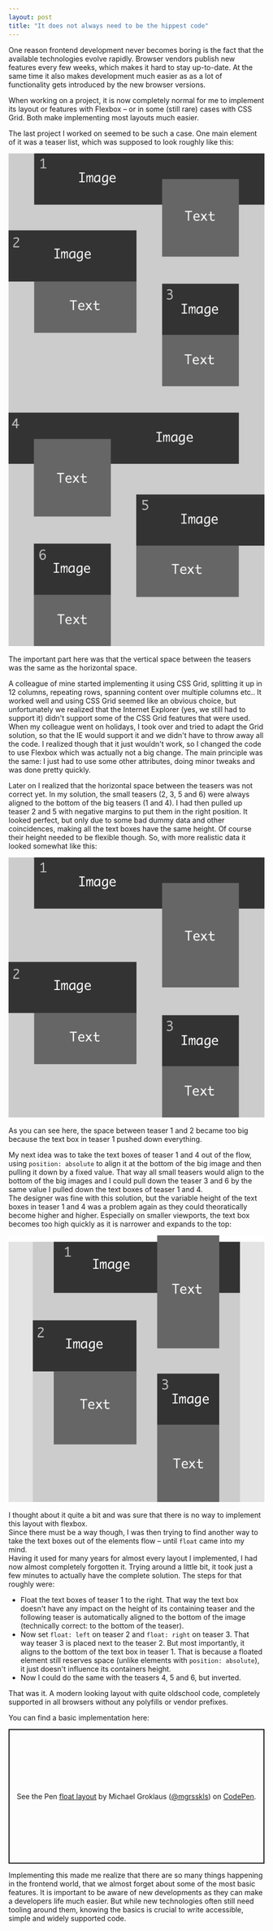 ```yaml
---
layout: post
title: "It does not always need to be the hippest code"
---
```


One reason frontend development never becomes boring is the fact that the available technologies evolve rapidly. Browser vendors publish new features every few weeks, which makes it hard to stay up-to-date. At the same time it also makes development much easier as as a lot of functionality gets introduced by the new browser versions.

When working on a project, it is now completely normal for me to implement its layout or features with Flexbox – or in some (still rare) cases with CSS Grid. Both make implementing most layouts much easier.

The last project I worked on seemed to be such a case. One main element of it was a teaser list, which was supposed to look roughly like this:

<picture>
  <source srcset="/assets/posts/it-does-not-always-have-to-be-the-hippest-code/01.webp" type="image/webp">
  <img class="Image" src="/assets/posts/it-does-not-always-have-to-be-the-hippest-code/01.png" alt="" style="--width: 360; --height: 692;">
</picture>

The important part here was that the vertical space between the teasers was the same as the horizontal space.

A colleague of mine started implementing it using CSS Grid, splitting it up in 12 columns, repeating rows, spanning content over multiple columns etc.. It worked well and using CSS Grid seemed like an obvious choice, but unfortunately we realized that the Internet Explorer (yes, we still had to support it) didn't support some of the CSS Grid features that were used. When my colleague went on holidays, I took over and tried to adapt the Grid solution, so that the IE would support it and we didn't have to throw away all the code. I realized though that it just wouldn't work, so I changed the code to use Flexbox which was actually not a big change. The main principle was the same: I just had to use some other attributes, doing minor tweaks and was done pretty quickly.

Later on I realized that the horizontal space between the teasers was not correct yet. In my solution, the small teasers (2, 3, 5 and 6) were always aligned to the bottom of the big teasers (1 and 4). I had then pulled up teaser 2 and 5 with negative margins to put them in the right position. It looked perfect, but only due to some bad dummy data and other coincidences, making all the text boxes have the same height. Of course their height needed to be flexible though. So, with more realistic data it looked somewhat like this:

<picture>
  <source srcset="/assets/posts/it-does-not-always-have-to-be-the-hippest-code/02.webp" type="image/webp">
  <img class="Image" src="/assets/posts/it-does-not-always-have-to-be-the-hippest-code/02.png" alt="" style="--width: 360; --height: 366;">
</picture>

As you can see here, the space between teaser 1 and 2 became too big because the text box in teaser 1 pushed down everything.

My next idea was to take the text boxes of teaser 1 and 4 out of the flow, using `position: absolute` to align it at the bottom of the big image and then pulling it down by a fixed value. That way all small teasers would align to the bottom of the big images and I could pull down the teaser 3 and 6 by the same value I pulled down the text boxes of teaser 1 and 4.<br>
The designer was fine with this solution, but the variable height of the text boxes in teaser 1 and 4 was a problem again as they could theoratically become higher and higher. Especially on smaller viewports, the text box becomes too high quickly as it is narrower and expands to the top:

<picture>
  <source srcset="/assets/posts/it-does-not-always-have-to-be-the-hippest-code/03.webp" type="image/webp">
  <img class="Image" src="/assets/posts/it-does-not-always-have-to-be-the-hippest-code/03.png" alt="" style="--width: 360; --height: 375;">
</picture>

I thought about it quite a bit and was sure that there is no way to implement this layout with flexbox.<br>
Since there must be a way though, I was then trying to find another way to take the text boxes out of the elements flow – until `float` came into my mind.<br>
Having it used for many years for almost every layout I implemented, I had now almost completely forgotten it. Trying around a little bit, it took just a few minutes to actually have the complete solution. The steps for that roughly were:

- Float the text boxes of teaser 1 to the right. That way the text box doesn't have any impact on the height of its containing teaser and the following teaser is automatically aligned to the bottom of the image (technically correct: to the bottom of the teaser).
- Now set `float: left` on teaser 2 and `float: right` on teaser 3. That way teaser 3 is placed next to the teaser 2. But most importantly, it aligns to the bottom of the text box in teaser 1. That is because a floated element still reserves space (unlike elements with `position: absolute`), it just doesn't influence its containers height.
- Now I could do the same with the teasers 4, 5 and 6, but inverted.

That was it. A modern looking layout with quite oldschool code, completely supported in all browsers without any polyfills or vendor prefixes.

You can find a basic implementation here:

<p class="codepen" data-height="540" data-theme-id="light" data-default-tab="" data-user="mgrsskls" data-slug-hash="9b1fcbee8879f6f6b6717e8255c286b0" data-preview="true" style="height: 265px; box-sizing: border-box; display: flex; align-items: center; justify-content: center; border: 2px solid; margin: 1em 0; padding: 1em;" data-pen-title="float layout">
  <span>See the Pen <a href="https://codepen.io/mgrsskls/pen/9b1fcbee8879f6f6b6717e8255c286b0/">
  float layout</a> by Michael Groklaus (<a href="https://codepen.io/mgrsskls">@mgrsskls</a>)
  on <a href="https://codepen.io">CodePen</a>.</span>
</p>
<script async="async" src="https://static.codepen.io/assets/embed/ei.js"></script>

Implementing this made me realize that there are so many things happening in the frontend world, that we almost forget about some of the most basic features. It is important to be aware of new developments as they can make a developers life much easier. But while new technologies often still need tooling around them, knowing the basics is crucial to write accessible, simple and widely supported code.
